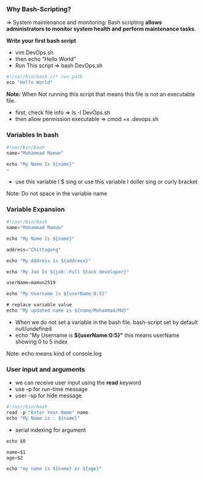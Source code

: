 ### Why Bash-Scripting?

⇒ System maintenance and monitoring: Bash scripting **allows administrators to monitor system health and perform maintenance tasks**.

**Write your first bash script**

- vim DevOps.sh
- then echo “Hello World”
- Run This script ⇒ bash DevOps.sh

```jsx
#!/usr/bin/bash //* run path
eco "Hello World"
```

**Note:** When Not running this script that means this file is not an executable file.

- first, check file info ⇒ ls -l DevOps.sh
- then allow permission executable ⇒ cmod +x .devops.sh

### Variables In bash

```jsx
#!usr/bin/bash
name="Mohammad Mamun"

echo "My Name Is ${name}"
~
```

- use this variable I $ sing or use this variable I doller sing or curly bracket

Note: Do not space in the variable name

### Variable Expansion

```jsx
#!/usr/bin/bash
name="Mohammad Mamun"

echo "My Name Is ${name}"

address="Chittagong"

echo "My Address is ${address}"

echo "My Job Is ${job:-Full Stack developer}"

userName=mamun2519

echo "My Username is ${userName:0:5}"

# replace variable value
echo "My updated name is ${name/Mohammad/Md}"
```

- When we do not set a variable in the bash file. bash-script set by default null/undefined
- echo "My Username is **${userName:0:5}"** this means userName showing 0 to 5 index

Note: echo means kind of console.log

### User input and arguments

- we can receive user input using the **read** keyword
- use -p for run-time message
- user -sp for hide message

```jsx
#!/usr/bin/bash
read -p "Enter Your Name" name
echo "My Name is : ${name}"
```

- serial indexing for argument

```jsx
echo $0

name=$1
age=$2

echo "my name is ${name} or ${age}"
```
